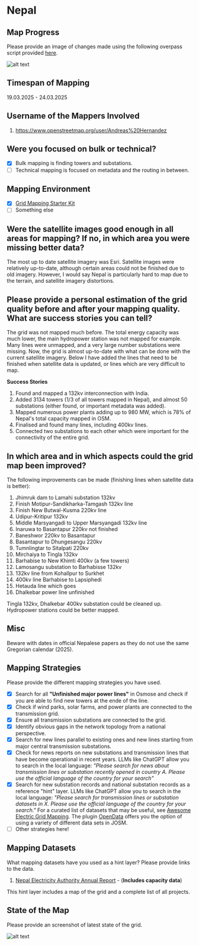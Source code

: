 # Nepal

## Map Progress
Please provide an image of changes made using the following overpass script provided [here](https://github.com/open-energy-transition/KPI-OSM/tree/main/before_and_after).<br>

![alt text](https://github.com/open-energy-transition/grid-mapping-logbook/blob/main/nepal/images/Screenshot%20from%202025-04-07%2012-39-17.png)

## Timespan of Mapping
19.03.2025 - 24.03.2025

## Username of the Mappers Involved 
1. https://www.openstreetmap.org/user/Andreas%20Hernandez

## Were you focused on bulk or technical? 
- [x] Bulk mapping is finding towers and substations.
- [ ] Technical mapping is focused on metadata and the routing in between. 

## Mapping Environment  

- [x] [Grid Mapping Starter Kit](https://github.com/open-energy-transition/grid-mapping-starter-kit)
- [ ] Something else 

## Were the satellite images good enough in all areas for mapping? If no, in which area you were missing better data?
The most up to date satellite imagery was Esri. Satellite images were relatively up-to-date, although certain areas could not be finished due to old imagery. 
However, I would say Nepal is particularly hard to map due to the terrain, and satellite imagery distortions.

## Please provide a personal estimation of the grid quality before and after your mapping quality. What are success stories you can tell?
The grid was not mapped much before. The total energy capacity was much lower, the main hydropower station was not mapped for example. Many lines were unmapped, and a very large number substations were missing.
Now, the grid is almost up-to-date with what can be done with the current satellite imagery. Below I have added the lines that need to be finished when satellite data is updated, or lines which are very difficult to map.

**Success Stories** 
1. Found and mapped a 132kv interconnection with India.
2. Added 3134 towers (1/3 of all towers mapped in Nepal), and almost 50 substations (either found, or important metadata was added).
3. Mapped numerous power plants adding up to 980 MW, which is 78% of Nepal's total capacity mapped in OSM.
4. Finalised and found many lines, including 400kv lines.
5. Connected two substations to each other which were important for the connectivity of the entire grid.

## In which area and in which aspects could the grid map been improved?
The following improvements can be made (finishing lines when satellite data is better):
1) Jhimruk dam to Lamahi substation 132kv
2) Finish Motipur-Sandikharka-Tamgash 132kv line
3) Finish New Butwal-Kusma 220kv line
5) Udipur-Kritipur 132kv 
6) Middle Marsyangadi to Upper Marsyangadi 132kv line
7) Inaruwa to Basantapur 220kv not finished
8) Baneshwor 220kv to Basantapur
9) Basantapur to Dhungesangu 220kv
10) Tumnlingtar to Sitalpati 220kv
11) Mirchaiya to Tingla 132kv
12) Barhabise to New Khimti 400kv (a few towers)
13) Lamosangu substation to Barhabisse 132kv
15) 132kv line from Kohallpur to Surkhet
16) 400kv line Barhabise to Lapsiphedi
18) Hetauda line which goes
19) Dhalkebar power line unfinished 

Tingla 132kv, Dhalkebar 400kv substation could be cleaned up. Hydropower stations could be better mapped.

## Misc
Beware with dates in official Nepalese papers as they do not use the same Gregorian calendar (2025). 

## Mapping Strategies
Please provide the different mapping strategies you have used. 

- [x] Search for all **"Unfinished major power lines"** in Osmose and check if you are able to find new towers at the ende of the line.
- [x] Check if wind parks, solar farms, and power plants are connected to the transmission grid.
- [x] Ensure all transmission substations are connected to the grid.
- [x] Identify obvious gaps in the network topology from a national perspective.
- [x] Search for new lines parallel to existing ones and new lines starting from major central transmission substations.
- [x] Check for news reports on new substations and transmission lines that have become operational in recent years. LLMs like ChatGPT allow you to search in the local language: _"Please search for news about transmission lines or substation recently opened in country A. Please use the official language of the country for your search"_
- [x] Search for new substation records and national substation records as a reference "hint" layer. LLMs like ChatGPT allow you to search in the local language: _"Please search for transmission lines or substation datasets in X. Please use the official language of the country for your search."_ For a curated list of datasets that may be useful, see [Awesome Electric Grid Mapping](https://github.com/open-energy-transition/Awesome-Electric-Grid-Mapping). The plugin [OpenData](https://wiki.openstreetmap.org/wiki/JOSM/Plugins/OpenData) offers you the option of using a variety of different data sets in JOSM.
- [ ] Other strategies here!

## Mapping Datasets
What mapping datasets have you used as a hint layer? Please provide links to the data.

1. [Nepal Electricity Authority Annual Report](https://www.nea.org.np/admin/assets/uploads/annual_publications/NEA_Annual_Report_2081_New.pdf) - (**Includes capacity data**)

This hint layer includes a map of the grid and a complete list of all projects.

## State of the Map
Please provide an screenshot of latest state of the grid.

![alt text](https://github.com/open-energy-transition/grid-mapping-logbook/blob/main/nepal/images/Screenshot%20from%202025-04-07%2012-39-42.png)
